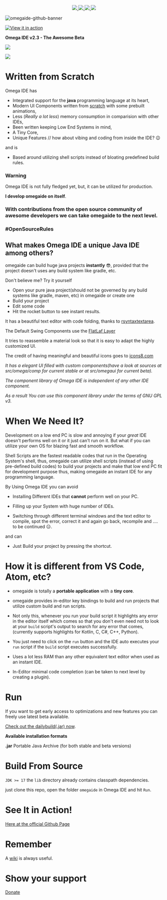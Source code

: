 
<p align="center">
  <a href="https://github.com/omegaui/omegaide/issues">
    <img src="https://img.shields.io/github/issues/omegaui/omegaide"/> 
  </a>
  <a href="https://github.com/omegaui/omegaide/network/members">
    <img src="https://img.shields.io/github/forks/omegaui/omegaide"/> 
  </a>  
  <a href="https://github.com/omegaui/omegaide/stargazers">
    <img src="https://img.shields.io/github/stars/omegaui/omegaide"/> 
    <a href="https://github.com/omegaui/omegaide/LICENSE">
  </a>
    <img src="https://img.shields.io/github/license/omegaui/omegaide"/> 
  </a>
</p>


![omegaide-github-banner](/images/omegaide-github-banner.png)

[![View it in action](/images/click-to-dive-into-action.png)](https://omegaui.github.io/omegaide)

**Omega IDE v2.3 - The Awesome Beta**

![](/res/light.png#gh-light-mode-only)

![](/res/dark.png#gh-dark-mode-only)

# Written from Scratch
Omega IDE has 
- Integrated support for the **java** programming language at its heart, 
- Modern UI Components written from [scratch](https://github.com/omegaui/omegaui-library) with some prebuilt animations, 
- Less (*Really a lot less*) memory consumption in comparision with other IDEs, 
- Been written keeping Low End Systems in mind, 
- A Tiny Core, 
- Unique Features // how about vibing and coding from inside the IDE? 😉

and is

- Based around utilizing shell scripts instead of bloating predefined build rules.

### Warning
Omega IDE is not fully fledged yet, but, it can be utilized for production.

**I develop omegaide on itself**.

### With contributions from the open source community of awesome developers we can take omegaide to the next level.

### \#OpenSourceRules

## What makes Omega IDE a unique Java IDE among others?

omegaide can build huge java projects **instantly** 😎, provided that the project doesn't uses any build system like gradle, etc.

Don't believe me? Try it yourself 

- Open your pure java project(should not be governed by any build systems like gradle, maven, etc) in omegaide or create one
- Build your project
- Edit some code
- Hit the rocket button to see instant results.

It has a beautiful text editor with code folding, thanks to [rsyntaxtextarea](https://github.com/bobbylight/RSyntaxTextArea).

The Default Swing Components use the [FlatLaf Layer](https://www.formdev.com/flatlaf)

It tries to reassemble a material look so that it is easy to adapt the highly customized UI.

The credit of having meaningful and beautiful icons goes to [icons8.com](https://icons8.com)

*It has a elegant UI filled with custom components(have a look at sources at src/omega/comp for current stable or at src/omegaui for current beta).*

*The component library of Omega IDE is independent of any other IDE component.*

*As a result You can use this component library under the terms of GNU GPL v3.*

# When We Need It?
Development on a low end PC is slow and annoying if your *great* IDE doesn't performs well on it or it just can't run on it.
But what if you can utilize your own OS for blazing fast and smooth workflow.

Shell Scripts are the fastest readable codes that run in the Operating System's shell, thus, omegaide can utilize shell scripts 
(instead of using pre-defined build codes) to
build your projects and make that low end PC fit for development purpose thus,
making omegaide an instant IDE for any programming language.

By Using Omega IDE you can avoid

- Installing Different IDEs that **cannot** perform well on your PC.

- Filling up your System with huge number of IDEs.

- Switching through different terminal windows and the text editor to compile, spot the error, correct it and again go back, 
recompile and .... to be continued 😑.

and can

- Just Build your project by pressing the shortcut.

# How it is different from VS Code, Atom, etc?
- omegaide is totally a **portable application** with a **tiny core**.

- omegaide provides in-editor key bindings to build and run projects that utilize custom build and run scripts.

- Not only this, whenever you run your build script it highlights any error in the editor itself which comes so that
you don't even need not to look at your `build` script's output to search for any error that comes, 
(currently supports highlights for Kotlin, C, C#, C++, Python).

- You just need to click on the `run` button and the IDE auto executes your `run` script if the `build` script executes successfully.

- Uses a lot less RAM than any other equivalent text editor when used as an instant IDE.

- In-Editor minimal code completion (can be taken to next level by creating a plugin).

# Run
If you want to get early access to optimizations and new features you can freely use latest beta available.

[Check out the dailybuild(.jar) now](https://raw.githubusercontent.com/omegaui/omegaide/main/out/Omega%20IDE-dailybuild.jar).

**Available installation formats**

**.jar** Portable Java Archive (for both stable and beta versions)


# Build From Source
`JDK >= 17`
the `lib` directory already contains classpath dependencies.

just clone this repo, open the folder `omegaide` in Omega IDE and hit `Run`.

# See It in Action!

[Here at the official Github Page](https://omegaui.github.io/omegaide)

# Remember
A [wiki](https://github.com/omegaui/omegaide/wiki/Omega-IDE-Wiki-Home-Page) is always useful.

# Show your support
[Donate](https://github.com/omegaui/omegaide/blob/main/Donate.md)
